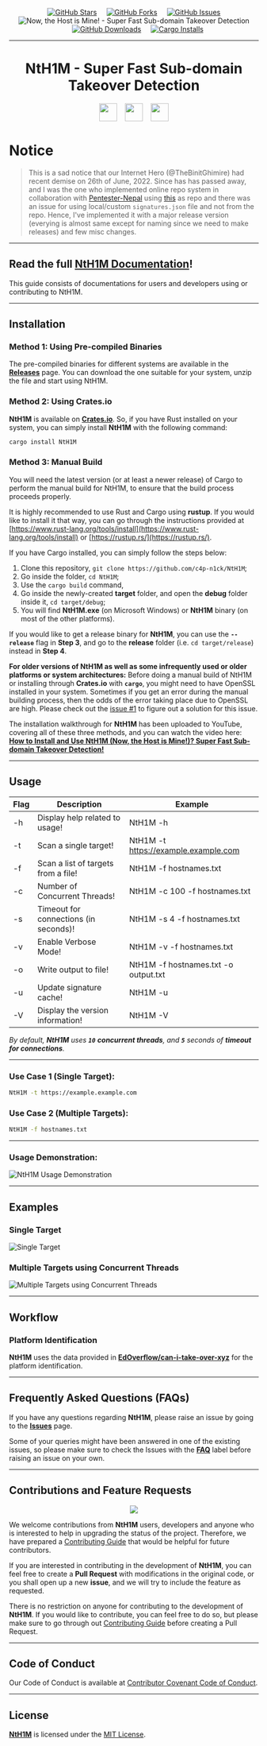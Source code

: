 <!-- NtH1M | Now, the Host is Mine! - Super Fast Sub-domain Takeover Detection! -->

<p align="center">
        <a href="https://github.com/c4p-n1ck/NtH1M/stargazers" target="_blank"><img alt="GitHub Stars" src="https://img.shields.io/github/stars/c4p-n1ck/NtH1M?style=for-the-badge" /></a>
        &nbsp;&nbsp;&nbsp;
        <a href="https://github.com/c4p-n1ck/NtH1M/network/members" target="_blank"><img alt="GitHub Forks" src="https://img.shields.io/github/forks/c4p-n1ck/NtH1M?style=for-the-badge" /></a>
        &nbsp;&nbsp;&nbsp;
        <a href="https://github.com/c4p-n1ck/NtH1M/issues" target="_blank"><img alt="GitHub Issues" src="https://img.shields.io/github/issues/c4p-n1ck/NtH1M?style=for-the-badge" /></a>
        <br />
        <img src="images/header.png" alt="Now, the Host is Mine! - Super Fast Sub-domain Takeover Detection" title="NtH1M | Now, the Host is Mine!">
        <br />
        &nbsp;&nbsp;&nbsp;
        <a href="https://github.com/c4p-n1ck/NtH1M/releases" target="_blank"><img alt="GitHub Downloads" src="https://img.shields.io/github/downloads/c4p-n1ck/NtH1M/total.svg?style=for-the-badge&label=GitHub+Downloads" /></a>
        &nbsp;&nbsp;&nbsp;
        <a href="https://crates.io/crates/NtH1M" target="_blank"><img alt="Cargo Installs" src="https://img.shields.io/crates/d/NtH1M?style=for-the-badge&label=Cargo+Installs" /></a>
</p>


***


<h1 align="center"> NtH1M - Super Fast Sub-domain Takeover Detection </h1>
<p align="center">
    <a href="https://github.com/c4p-n1ck/NtH1M/releases/tag/latest" target="_blank"><img src="https://img.shields.io/badge/latest-0.2.4-blue?style=for-the-badge&label=Latest+Release" height="36" /></a>
    &nbsp;&nbsp;
    <a href="https://www.rust-lang.org/" target="_blank"><img src="https://forthebadge.com/images/badges/made-with-rust.svg" height="36" /></a>
    &nbsp;&nbsp;
    <a href="https://whoisbinit.me/NtHiM/" target="_blank"><img src="https://img.shields.io/badge/documentation-blue?style=for-the-badge&label=Read&logo=docsdotrs&labelColor=c21919&color=bd1799" height="36" /></a>
</p>


# Notice

> This is a sad notice that our Internet Hero (@TheBinitGhimire) had recent demise on 26th of June, 2022. Since has has passed away, and I was the one who implemented online repo system in collaboration with [Pentester-Nepal](https://github.com/Pentester-Nepal) using [this](https://git.io/signatures_json) as repo and there was an issue for using local/custom `signatures.json` file and not from the repo. Hence, I've implemented it with a major release version (everying is almost same except for naming since we need to make releases) and few misc changes.


***


## Read the full [**NtH1M Documentation**](https://whoisbinit.me/NtHiM/)!

This guide consists of documentations for users and developers using or contributing to NtH1M.

***

## Installation

### Method 1: Using Pre-compiled Binaries
The pre-compiled binaries for different systems are available in the [**Releases**](https://github.com/c4p-n1ck/NtH1M/releases) page. You can download the one suitable for your system, unzip the file and start using NtH1M.

### Method 2: Using Crates.io
**NtH1M** is available on **[Crates.io](https://crates.io/crates/NtH1M)**. So, if you have Rust installed on your system, you can simply install **NtH1M** with the following command:

```bash
cargo install NtH1M
```

### Method 3: Manual Build
You will need the latest version (or at least a newer release) of Cargo to perform the manual build for NtH1M, to ensure that the build process proceeds properly.

It is highly recommended to use Rust and Cargo using **rustup**. If you would like to install it that way, you can go through the instructions provided at [https://www.rust-lang.org/tools/install](https://www.rust-lang.org/tools/install) or [https://rustup.rs/](https://rustup.rs/).

If you have Cargo installed, you can simply follow the steps below:
1. Clone this repository, `git clone https://github.com/c4p-n1ck/NtH1M`;
2. Go inside the folder, `cd NtH1M`;
3. Use the `cargo build` command,
4. Go inside the newly-created **target** folder, and open the **debug** folder inside it, `cd target/debug`;
5. You will find **NtH1M.exe** (on Microsoft Windows) or **NtH1M** binary (on most of the other platforms).

If you would like to get a release binary for **NtH1M**, you can use the **`--release`** flag in **Step 3**, and go to the **release** folder (i.e. `cd target/release`) instead in **Step 4**.

**For older versions of NtH1M as well as some infrequently used or older platforms or system architectures:**
Before doing a manual build of NtH1M or installing through **Crates.io** with **`cargo`**, you might need to have OpenSSL installed in your system. Sometimes if you get an error during the manual building process, then the odds of the error taking place due to OpenSSL are high. Please check out the [issue #1](https://github.com/c4p-n1ck/NtH1M/issues/1) to figure out a solution for this issue.

The installation walkthrough for **NtH1M** has been uploaded to YouTube, covering all of these three methods, and you can watch the video here: **[How to Install and Use NtH1M (Now, the Host is Mine!)? Super Fast Sub-domain Takeover Detection!](https://youtu.be/CUTbqFhRjwY)**


***

## Usage

| Flag | Description                           | Example                              |
| ---- | ------------------------------------- | ------------------------------------ |
| -h   | Display help related to usage!        | NtH1M -h                             |
| -t   | Scan a single target!                 | NtH1M -t https://example.example.com |
| -f   | Scan a list of targets from a file!   | NtH1M -f hostnames.txt               |
| -c   | Number of Concurrent Threads!         | NtH1M -c 100 -f hostnames.txt        |
| -s   | Timeout for connections (in seconds)! | NtH1M -s 4 -f hostnames.txt          |
| -v   | Enable Verbose Mode!                  | NtH1M -v -f hostnames.txt            |
| -o   | Write output to file!                 | NtH1M -f hostnames.txt -o output.txt |
| -u   | Update signature cache!               | NtH1M -u                             |
| -V   | Display the version information!      | NtH1M -V                             |

*By default, **NtH1M** uses **`10`** **concurrent threads**, and **`5`** seconds of **timeout for connections**.*

***

### Use Case 1 (Single Target):

```bash
NtH1M -t https://example.example.com
```

### Use Case 2 (Multiple Targets):

```bash
NtH1M -f hostnames.txt
```

***

### Usage Demonstration:

![NtH1M Usage Demonstration](images/demonstration.gif)

***

## Examples

### Single Target
![Single Target](images/examples/example1.png)

### Multiple Targets using Concurrent Threads
![Multiple Targets using Concurrent Threads](images/examples/example2.png)

***

## Workflow

### Platform Identification
**NtH1M** uses the data provided in **[EdOverflow/can-i-take-over-xyz](https://github.com/EdOverflow/can-i-take-over-xyz)** for the platform identification.

***

## Frequently Asked Questions (FAQs)
If you have any questions regarding **NtH1M**, please raise an issue by going to the **[Issues](https://github.com/c4p-n1ck/NtH1M/issues)** page.

Some of your queries might have been answered in one of the existing issues, so please make sure to check the Issues with the **[FAQ](https://github.com/c4p-n1ck/NtH1M/issues?q=is%3Aissue+label%3AFAQ)** label before raising an issue on your own.

***

## Contributions and Feature Requests
<p align="center">
    <a href="https://github.com/c4p-n1ck/NtH1M/pulls"><img src="https://img.shields.io/badge/Pull%20Requests-welcome-brightgreen.svg?style=for-the-badge" /></a>
</p>


We welcome contributions from **NtH1M** users, developers and anyone who is interested to help in upgrading the status of the project. Therefore, we have prepared a [Contributing Guide](.github/CONTRIBUTING.md) that would be helpful for future contributors.

If you are interested in contributing in the development of **NtH1M**, you can feel free to create a **Pull Request** with modifications in the original code, or you shall open up a new **issue**, and we will try to include the feature as requested.

There is no restriction on anyone for contributing to the development of **NtH1M**. If you would like to contribute, you can feel free to do so, but please make sure to go through out [Contributing Guide](.github/CONTRIBUTING.md) before creating a Pull Request.

***

## Code of Conduct

Our Code of Conduct is available at [Contributor Covenant Code of Conduct](.github/CODE_OF_CONDUCT.md).

***

## License

[**NtH1M**](https://github.com/c4p-n1ck/NtH1M) is licensed under the [MIT License](https://github.com/c4p-n1ck/NtH1M/blob/main/LICENSE).
